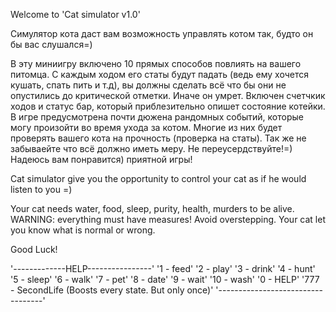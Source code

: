 Welcome to 'Cat simulator v1.0'


Симулятор кота даст вам возможность управлять котом так, будто он бы вас слушался=)

В эту миниигру включено 10 прямых способов повлиять на вашего питомца.
С каждым ходом его статы будут падать (ведь ему хочется кушать, спать пить и т.д), вы должны сделать всё что бы они не опустились до критической отметки.
Иначе он умрет.
Включен счетчкик ходов и статус бар, который приблезительно опишет состояние котейки.
В игре предусмотрена почти дюжена рандомных событий, которые могу произойти во время ухода за котом.
Многие из них будет проверять вашего кота на прочность (проверка на статы).
Так же не забываейте что всё должно иметь меру. Не переусердствуйте!=)
Надеюсь вам понравится) приятной игры!




Cat simulator give you the opportunity to control your cat as if he would listen to you =)

Your cat needs water, food, sleep, purity, health, murders to be alive.
WARNING: everything must have measures!
Avoid overstepping. Your cat let you know what is normal or wrong.

Good Luck!


 '-------------HELP----------------'
	'1 - feed'
	'2 - play'
	'3 - drink'
	'4 - hunt'
	'5 - sleep'
	'6 - walk'
	'7 - pet'
	'8 - date'
	'9 - wait'
	'10 - wash'
    '0 - HELP'
    '777 - SecondLife (Boosts every state. But only once)'
'----------------------------------'

